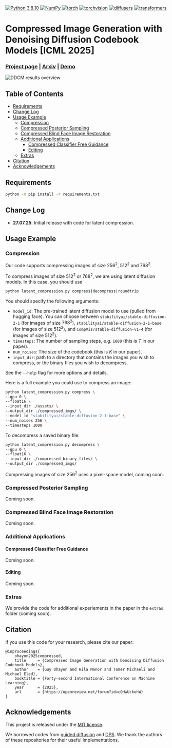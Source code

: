 [![Python 3.8.10](https://img.shields.io/badge/python-3.8.10+-blue?logo=python&logoColor=white)](https://www.python.org/downloads/release/python-3810/)
[![NumPy](https://img.shields.io/badge/numpy-1.26.4-green?logo=numpy&logoColor=white)](https://pypi.org/project/numpy/1.23.5/)
[![torch](https://img.shields.io/badge/torch-2.5.0-green?logo=pytorch&logoColor=white)](https://pytorch.org/)
[![torchvision](https://img.shields.io/badge/torchvision-0.20.1+-green?logo=pytorch&logoColor=white)](https://pytorch.org/)
[![diffusers](https://img.shields.io/badge/diffusers-0.31.0-green)](https://github.com/huggingface/diffusers/)
[![transformers](https://img.shields.io/badge/transformers-4.37.2-green)](https://github.com/huggingface/transformers/)

<!-- omit in toc -->
# Compressed Image Generation with Denoising Diffusion Codebook Models [ICML 2025]

<!-- omit in toc -->
### [Project page](https://ddcm-2025.github.io) | [Arxiv](https://arxiv.org/abs/2502.01189) | [Demo](https://huggingface.co/spaces/DDCM/DDCM-Compressed-Image-Generation)

![DDCM results overview](assets/ddcm.png)

<!-- omit in toc -->
## Table of Contents

- [Requirements](#requirements)
- [Change Log](#change-log)
- [Usage Example](#usage-example)
  - [Compression](#compression)
  - [Compressed Posterior Sampling](#compressed-posterior-sampling)
  - [Compressed Blind Face Image Restoration](#compressed-blind-face-image-restoration)
  - [Additional Applications](#additional-applications)
    - [Compressed Classifier Free Guidance](#compressed-classifier-free-guidance)
    - [Editing](#editing)
  - [Extras](#extras)
- [Citation](#citation)
- [Acknowledgements](#acknowledgements)

## Requirements

```bash
python -m pip install -r requirements.txt
```

## Change Log

- **27.07.25**: Initial release with code for latent compression.

## Usage Example

### Compression

Our code supports compressing images of size $256^{2}$, $512^{2}$ and $768^{2}$.

To compress images of size $512^{2}$ or $768^{2}$, we are using latent diffusion models. In this case, you should use

```bash
python latent_compression.py compress|decompress|roundtrip
```

You should specify the following arguments:

- `model_id`: The pre-trained latent diffusion model to use (pulled from hugging face). You can choose between `stabilityai/stable-diffusion-2-1` (for images of size $768^2$), `stabilityai/stable-diffusion-2-1-base` (for images of size $512^2$), and  `CompVis/stable-diffusion-v1-4` (for images of size $512^2$).
- `timesteps`: The number of sampling steps, e.g. `1000` (this is $T$ in our paper).
- `num_noises`: The size of the codebook (this is $K$ in our paper).
- `input_dir`: path to a directory that contains the images you wish to compress, or the binary files you wish to decompress.

See the `--help` flag for more options and details.

Here is a full example you could use to compress an image:

```bash
python latent_compression.py compress \
--gpu 0 \
--float16 \
--input_dir ./assets/ \
--output_dir ./compressed_imgs/ \
--model_id "stabilityai/stable-diffusion-2-1-base" \
--num_noises 256 \
--timesteps 1000
```

To decompress a saved binary file:

```bash
python latent_compression.py decompress \
--gpu 0 \
--float16 \
--input_dir ./compressed_binary_files/ \
--output_dir ./compressed_imgs/
```

Compressing images of size $256^2$ uses a pixel-space model, coming soon.

### Compressed Posterior Sampling

Coming soon.

### Compressed Blind Face Image Restoration

Coming soon.

### Additional Applications

#### Compressed Classifier Free Guidance

Coming soon.

#### Editing

Coming soon.

### Extras

We provide the code for additional experiements in the paper in the `extras` folder (coming soon).

## Citation

If you use this code for your research, please cite our paper:

```
@inproceedings{
    ohayon2025compressed,
    title     = {Compressed Image Generation with Denoising Diffusion Codebook Models},
    author    = {Guy Ohayon and Hila Manor and Tomer Michaeli and Michael Elad},
    booktitle = {Forty-second International Conference on Machine Learning},
    year      = {2025},
    url       = {https://openreview.net/forum?id=cQHwUckohW}
}
```

## Acknowledgements

This project is released under the [MIT license](https://github.com/DDCM-2025/ddcm-compressed-image-generation/blob/main/LICENSE).

We borrowed codes from [guided diffusion](https://github.com/openai/guided-diffusion) and [DPS](https://github.com/DPS2022/diffusion-posterior-sampling). We thank the authors of these repositories for their useful implementations.
